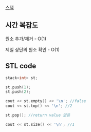 [스택](https://blog.encrypted.gg/932)

## 시간 복잡도

원소 추가/제거 - O(1)

제일 상단의 원소 확인 - O(1)

## STL code
```cpp
stack<int> st;

st.push(1);
st.push(2);

cout << st.empty() << '\n'; //false
cout << st.top() << '\n'; //2

st.pop(); //return value 없음

cout << st.size() << '\n'; //1
```
